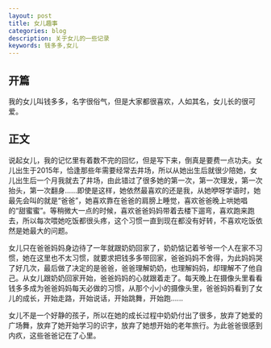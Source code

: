 ```yaml
---
layout: post
title: 女儿趣事
categories: blog
description: 关于女儿的一些记录
keywords: 钱多多,女儿
---
```

## 开篇
我的女儿叫钱多多，名字很俗气，但是大家都很喜欢，人如其名，女儿长的很可爱。

## 正文
说起女儿，我的记忆里有着数不完的回忆，但是写下来，倒真是要费一点功夫。女儿出生于2015年，恰逢那些年需要经常去井场，所以从她出生后就很少陪她，女儿出生后一个月我就去了井场，由此错过了很多她的第一次，第一次理发，第一次抬头，第一次翻身......即使是这样，她依然最喜欢的还是我，从她咿呀学语时，她最先会叫的就是“爸爸”，她喜欢靠在爸爸的肩膀上睡觉，喜欢爸爸晚上哄她唱的“甜蜜蜜”。等稍微大一点的时候，喜欢爸爸妈妈带着去楼下遛弯，喜欢跑来跑去，所以每次喂她吃饭都很头疼，这个习惯一直到现在都没有好转，不喜欢吃饭依然是她最大的问题。


女儿只在爸爸妈妈身边待了一年就跟奶奶回家了，奶奶惦记着爷爷一个人在家不习惯，她在这里也不太习惯，就要求把钱多多带回家，爸爸妈妈不舍得，为此妈妈哭了好几次，最后做了决定的是爸爸，爸爸理解奶奶，也理解妈妈，却理解不了他自己。从女儿跟奶奶回家开始，爸爸妈妈的心就跟着走了。每天晚上在摄像头里看看钱多多成为爸爸妈妈每天必做的习惯，从那个小小的摄像头里，爸爸妈妈看到了女儿的成长，开始走路，开始说话，开始跳舞，开始跑......


女儿不是一个好静的孩子，所以在她的成长过程中奶奶付出了很多，放弃了她爱的广场舞，放弃了她开始学习的识字，放弃了她想开始的老年旅行。为此爸爸很感到内疚，这些爸爸记在了心里。

